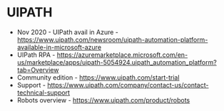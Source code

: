 # UIPATH

* Nov 2020 - UIPath avail in Azure - https://www.uipath.com/newsroom/uipath-automation-platform-available-in-microsoft-azure
* UIPath RPA - https://azuremarketplace.microsoft.com/en-us/marketplace/apps/uipath-5054924.uipath_automation_platform?tab=Overview
* Community edition -  https://www.uipath.com/start-trial
* Support - https://www.uipath.com/company/contact-us/contact-technical-support
* Robots overview - https://www.uipath.com/product/robots